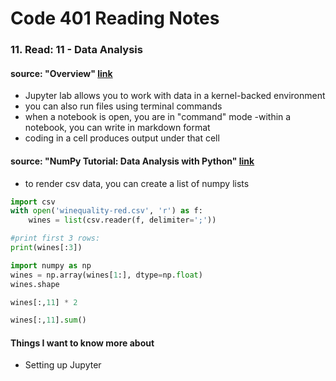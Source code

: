 # Code 401 Reading Notes 
### 11. Read: 11 - Data Analysis

####  source: "Overview" [link](https://jupyterlab.readthedocs.io/en/stable/getting_started/overview.html)
  - Jupyter lab allows you to work with data in a kernel-backed environment 
  - you can also run files using terminal commands 
  - when a notebook is open, you are in "command" mode 
  -within a notebook, you can write in markdown format
  - coding in a cell produces output under that cell

#### source: "NumPy Tutorial: Data Analysis with Python" [link](https://www.dataquest.io/blog/numpy-tutorial-python/)
  - to render csv data, you can create a list of numpy lists 

```python 
import csv
with open('winequality-red.csv', 'r') as f:
    wines = list(csv.reader(f, delimiter=';'))

#print first 3 rows: 
print(wines[:3])

import numpy as np
wines = np.array(wines[1:], dtype=np.float)
wines.shape

wines[:,11] * 2

wines[:,11].sum()

```

#### Things I want to know more about 
- Setting up Jupyter 